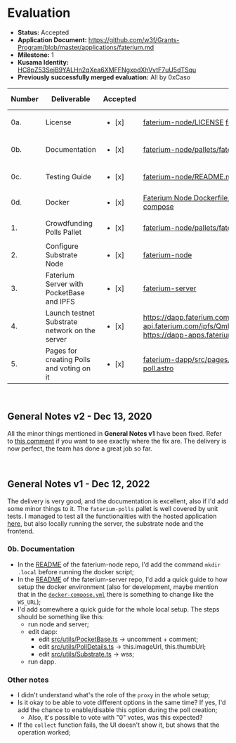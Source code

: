 # Evaluation

- **Status:** Accepted
- **Application Document:** https://github.com/w3f/Grants-Program/blob/master/applications/faterium.md
- **Milestone:** 1
- **Kusama Identity:** [HC8pZ53SejB9YALHn2qXea6XMFFNgxpdXhVvtF7uU5dTSqu](https://kusama.subscan.io/account/HC8pZ53SejB9YALHn2qXea6XMFFNgxpdXhVvtF7uU5dTSqu)
- **Previously successfully merged evaluation:** All by 0xCaso

| Number | Deliverable | Accepted | Link | Evaluation Notes |
| ------ | ----------- | -------- | ---- |----------------- |
| 0a. | License | <ul><li>[x] </li></ul> | [faterium-node/LICENSE](https://github.com/faterium/faterium-node/blob/d5699efd71df7768d03aab76174c1d526b1474e4/LICENSE) [faterium-server/LICENSE](https://github.com/faterium/faterium-server/blob/98f534046cb9179011b13534c110557d09fbfa97/LICENSE) [faterium-dapp/LICENSE](https://github.com/faterium/faterium-dapp/blob/e6340e50ac8237c5cf17a9233c1d0cbc5c153dd5/LICENSE) | - |
| 0b. | Documentation | <ul><li>[x] </li></ul> | [faterium-node/pallets/faterium-polls/README.md](https://github.com/faterium/faterium-node/tree/d5699efd71df7768d03aab76174c1d526b1474e4/pallets/faterium-polls/README.md) | See **General Notes** |
| 0c. | Testing Guide | <ul><li>[x] </li></ul> | [faterium-node/README.md#Test](https://github.com/faterium/faterium-node/blob/d5699efd71df7768d03aab76174c1d526b1474e4/README.md#Test) | - |
| 0d. | Docker | <ul><li>[x] </li></ul> | [Faterium Node Dockerfile](https://github.com/faterium/faterium-node/blob/d5699efd71df7768d03aab76174c1d526b1474e4/.github/docker/Dockerfile), [Faterium Server Dockerfile](https://github.com/faterium/faterium-server/blob/98f534046cb9179011b13534c110557d09fbfa97/Dockerfile), [Server docker-compose](https://github.com/faterium/faterium-server/blob/98f534046cb9179011b13534c110557d09fbfa97/.infra/docker-compose.yml) | - |
| 1. | Crowdfunding Polls Pallet | <ul><li>[x] </li></ul> | [faterium-node/pallets/faterium-polls](https://github.com/faterium/faterium-node/tree/d5699efd71df7768d03aab76174c1d526b1474e4/pallets/faterium-polls) | - |
| 2. | Configure Substrate Node | <ul><li>[x] </li></ul> | [faterium-node](https://github.com/faterium/faterium-node/tree/d5699efd71df7768d03aab76174c1d526b1474e4) | - |
| 3. | Faterium Server with PocketBase and IPFS | <ul><li>[x] </li></ul> | [faterium-server](https://github.com/faterium/faterium-server/tree/98f534046cb9179011b13534c110557d09fbfa97) | - |
| 4. | Launch testnet Substrate network on the server | <ul><li>[x] </li></ul> | https://dapp.faterium.com https://dapp-api.faterium.com/_/ https://dapp-api.faterium.com/ipfs/QmRcjJeqra35prAKsdUi1JU7ikPtJ6V477Eg8w4hxtmgEi https://dapp-apps.faterium.com/ wss://dapp-node.faterium.com/ | - |
| 5. | Pages for creating Polls and voting on it | <ul><li>[x] </li></ul> | [faterium-dapp/src/pages/index.astro](https://github.com/faterium/faterium-dapp/blob/e6340e50ac8237c5cf17a9233c1d0cbc5c153dd5/src/pages/index.astro), [faterium-dapp/src/pages/create-poll.astro](https://github.com/faterium/faterium-dapp/blob/e6340e50ac8237c5cf17a9233c1d0cbc5c153dd5/src/pages/create-poll.astro) | - |
<br/>

## General Notes v2 - Dec 13, 2020
All the minor things mentioned in **General Notes v1** have been fixed. Refer to [this comment](https://github.com/w3f/Grant-Milestone-Delivery/pull/651#issuecomment-1347644598) if you want to see exactly where the fix are. The delivery is now perfect, the team has done a great job so far.

<br/>

## General Notes v1 - Dec 12, 2022
The delivery is very good, and the documentation is excellent, also if I'd add some minor things to it. The `faterium-polls` pallet is well covered by unit tests. I managed to test all the functionalities with the hosted application [here](https://dapp.faterium.com), but also locally running the server, the substrate node and the frontend.

### 0b. Documentation
- In the [README](https://github.com/faterium/faterium-node/blob/c06b47e2ca951e13de42fc1f6c63919bce68546f/README.md) of the faterium-node repo, I'd add the command `mkdir .local` before running the docker script;
- In the [README](https://github.com/faterium/faterium-server/blob/8d84dd2aa6a5519ca74c0c3c9c6a1f3c9b8d359a/README.md) of the faterium-server repo, I'd add a quick guide to how setup the docker environment (also for development, maybe mention that in the [`docker-compose.yml`](https://github.com/faterium/faterium-server/blob/8d84dd2aa6a5519ca74c0c3c9c6a1f3c9b8d359a/.infra/docker-compose.yml) there is something to change like the `WS_URL`);
- I'd add somewhere a quick guide for the whole local setup. The steps should be something like this:
  - run node and server;
  - edit dapp:
    - edit [src/utils/PocketBase.ts](https://github.com/faterium/faterium-dapp/blob/b428e21fcc6d8576554e1c56375ffbfced5f4471/src/utils/PocketBase.ts) → uncomment + comment;
    - edit [src/utils/PollDetails.ts](https://github.com/faterium/faterium-dapp/blob/70dce4a3783d51f2dd04f635c00c9aa7d6ab83b0/src/utils/PollDetails.ts) → this.imageUrl, this.thumbUrl;
    - edit [src/utils/Substrate.ts](https://github.com/faterium/faterium-dapp/blob/70dce4a3783d51f2dd04f635c00c9aa7d6ab83b0/src/utils/Substrate.ts) → wss;
  - run dapp.

### Other notes
- I didn't understand what's the role of the `proxy` in the whole setup;
- Is it okay to be able to vote different options in the same time? If yes, I'd add the chance to enable/disable this option during the poll creation;
  - Also, it's possible to vote with "0" votes, was this expected?
- If the `collect` function fails, the UI doesn't show it, but shows that the operation worked;